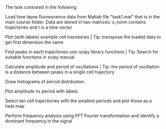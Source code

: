 The task consisted in the following:

Load time lapse fluorescence data from Matlab file "task1.mat" that is in the main course folder. Data are stored in two matrices: x_norm contains trajectories and t is a time vector

Plot (with labels) example cell tracetories | Tip: transpose the loaded data to get first dimension the same

Find peaks in each trajectories usin scipy library functions | Tip: Search for suitable functions in scipy manual

Calculate amplitude and period of oscillations | Tip: the period of oscillation is a distance between peaks in a single cell trajectory

Draw histograms of period distribution

Plot amplitude vs period with labels

Select ten cell trajectiories with the smallest periods and plot those as a heat map

Perform frequency analysis using FFT Fourier transformation and identify a dominant frequency in the signal
